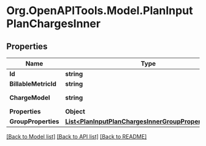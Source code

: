 
# Org.OpenAPITools.Model.PlanInputPlanChargesInner

## Properties

Name | Type | Description | Notes
------------ | ------------- | ------------- | -------------
**Id** | **string** |  | [optional] 
**BillableMetricId** | **string** |  | [optional] 
**ChargeModel** | **string** | Charge model type | [optional] 
**Properties** | **Object** |  | [optional] 
**GroupProperties** | [**List&lt;PlanInputPlanChargesInnerGroupPropertiesInner&gt;**](PlanInputPlanChargesInnerGroupPropertiesInner.md) |  | [optional] 

[[Back to Model list]](../README.md#documentation-for-models)
[[Back to API list]](../README.md#documentation-for-api-endpoints)
[[Back to README]](../README.md)

